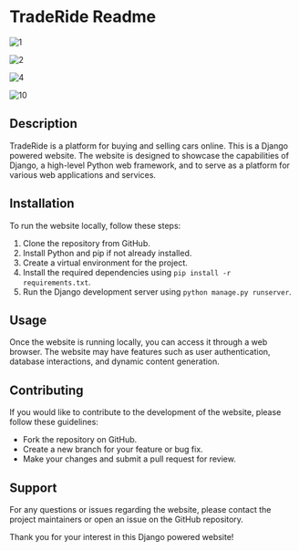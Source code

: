 # TradeRide Readme

![1](https://github.com/rymarksr/TradeRide/assets/87219469/1bf04b8b-5887-4950-9782-96e69cd92dfd)

![2](https://github.com/rymarksr/TradeRide/assets/87219469/9c3349c9-a0f3-45a4-a8fc-926c34518390)

![4](https://github.com/rymarksr/TradeRide/assets/87219469/e781815d-14d7-43e9-a2c6-3a9fc6b51225)

![10](https://github.com/rymarksr/TradeRide/assets/87219469/23469386-4ed4-4cf5-a124-a948c31ff163)


## Description
TradeRide is a platform for buying and selling cars online.
This is a Django powered website. The website is designed to showcase the capabilities of Django, a high-level Python web framework, and to serve as a platform for various web applications and services.

## Installation
To run the website locally, follow these steps:
1. Clone the repository from GitHub.
2. Install Python and pip if not already installed.
3. Create a virtual environment for the project.
4. Install the required dependencies using `pip install -r requirements.txt`.
5. Run the Django development server using `python manage.py runserver`.

## Usage
Once the website is running locally, you can access it through a web browser. The website may have features such as user authentication, database interactions, and dynamic content generation.

## Contributing
If you would like to contribute to the development of the website, please follow these guidelines:
- Fork the repository on GitHub.
- Create a new branch for your feature or bug fix.
- Make your changes and submit a pull request for review.

## Support
For any questions or issues regarding the website, please contact the project maintainers or open an issue on the GitHub repository.

Thank you for your interest in this Django powered website!

